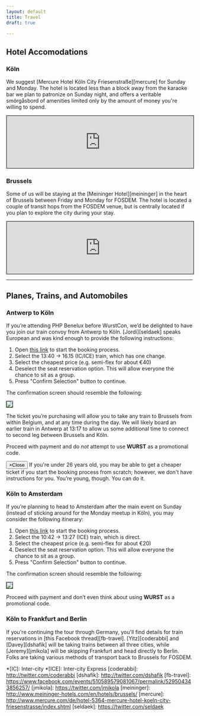 ```yaml
---
layout: default
title: Travel
draft: true

---
```

## Hotel Accomodations

### Köln

We suggest [Mercure Hotel Köln City Friesenstraße][mercure] for Sunday and
Monday. The hotel is located less than a block away from the karaoke bar we plan
to patronize on Sunday night, and offers a veritable smörgåsbord of amenities
limited only by the amount of money you're willing to spend.

<iframe style="width: 100%; height: 10em; border: 2px solid #666" frameborder="0" src="https://www.google.com/maps/embed?pb=!1m14!1m8!1m3!1d10056.288971849273!2d6.9429!3d50.940877!3m2!1i1024!2i768!4f13.1!3m3!1m2!1s0x0%3A0x2a6a4f73b34b5c91!2sMercure+Hotel+Koeln+City+Friesenstra%C3%9Fe!5e0!3m2!1sen!2sus!4v1419028878427"></iframe>

### Brussels

Some of us will be staying at the [Meininger Hotel][meininger] in the heart of
Brussels between Friday and Monday for FOSDEM. The hotel is located a couple of
transit hops from the FOSDEM venue, but is centrally located if you plan to
explore the city during your stay.

<iframe style="width: 100%; height: 10em; border: 2px solid #666" frameborder="0" src="https://www.google.com/maps/embed?pb=!1m18!1m12!1m3!1d2518.9038361191647!2d4.338366000000012!3d50.85146500000001!2m3!1f0!2f0!3f0!3m2!1i1024!2i768!4f13.1!3m3!1m2!1s0x47c3c38bc8f50f41%3A0x35d52e894dfa5be!2sMEININGER+Hotel+Br%C3%BCssel+City+Center!5e0!3m2!1sen!2sus!4v1420832899161"></iframe>

----

## Planes, Trains, and Automobiles

### Antwerp to Köln

If you&rsquo;re attending PHP Benelux before WurstCon, we&rsquo;d be delighted
to have you join our train convoy from Antwerp to Köln. [Jordi][seldaek] speaks
European and was kind enough to provide the following instructions:

 1. Open [this link](http://goo.gl/GRNGDP) to start the booking process.
 2. Select the 13:40 &rarr; 16.15 (IC/ICE) train, which has one change.
 3. Select the cheapest price (e.g. semi-flex for about €40)
 4. Deselect the seat reservation option. This will allow everyone the chance to
    sit as a group.
 5. Press "Confirm Selection" button to continue.

The confirmation screen should resemble the following:

<img src="/images/train-antwerp_to_koln.png" class="img-responsive img-rounded" style="border: 1px solid black">

The ticket you&rsquo;re purchasing will allow you to take any train to Brussels
from within Belgium, and at any time during the day. We will likely board an
earlier train in Antwerp at 13:17 to allow us some additional time to connect
to second leg between Brussels and Köln.

Proceed with payment and do *not* attempt to use **WURST** as a promotional code.

<div class="alert alert-info" role="alert">
    <button type="button" class="close" data-dismiss="alert"><span aria-hidden="true">&times;</span><span class="sr-only">Close</span></button>
    <i class="fa fa-lightbulb-o fa-4x pull-left"></i> If you're under 26 years
    old, you may be able to get a cheaper ticket if you start the booking
    process from scratch; however, we don't have instructions for you.
    You&rsquo;re young, though. You can do it.
</div>

### Köln to Amsterdam

If you&rsquo;re planning to head to Amsterdam after the main event on Sunday
(instead of sticking around for the Monday meetup in Köln), you may consider the
following itinerary:

 1. Open [this link](http://goo.gl/LcZWxW) to start the booking process.
 2. Select the 10:42 &rarr; 13:27 (ICE) train, which is direct.
 3. Select the cheapest price (e.g. semi-flex for about €20)
 4. Deselect the seat reservation option. This will allow everyone the chance to
    sit as a group.
 5. Press "Confirm Selection" button to continue.

The confirmation screen should resemble the following:

<img src="/images/train-koln_to_amsterdam.png" class="img-responsive img-rounded" style="border: 1px solid black">

Proceed with payment and don&rsquo;t even think about using **WURST** as a
promotional code.

### Köln to Frankfurt and Berlin

If you're continuing the tour through Germany, you'll find details for train
reservations in [this Facebook thread][fb-travel]. [Yitz][coderabbi] and
[Davey][dshafik] will be taking trains between all three cities, while
[Jeremy][jmikola] will be skipping Frankfurt and head directly to Berlin. Folks
are taking various methods of transport back to Brussels for FOSDEM.

  *[IC]: Inter-city
  *[ICE]: Inter-city Express
  [coderabbi]: http://twitter.com/coderabbi
  [dshafik]: http://twitter.com/dshafik
  [fb-travel]: https://www.facebook.com/events/510589579081067/permalink/529504343856257/
  [jmikola]: https://twitter.com/jmikola
  [meininger]: http://www.meininger-hotels.com/en/hotels/brussels/
  [mercure]: http://www.mercure.com/de/hotel-5364-mercure-hotel-koeln-city-friesenstrasse/index.shtml
  [seldaek]: https://twitter.com/seldaek
